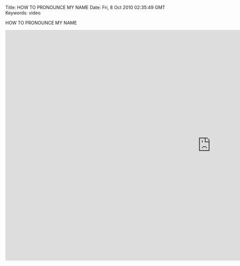 Title: HOW TO PRONOUNCE MY NAME
Date: Fri, 8 Oct 2010 02:35:49 GMT
Keywords: video

HOW TO PRONOUNCE MY NAME

<iframe src="http://player.vimeo.com/video/15973857?badge=0&amp;color=ffffff&amp;autoplay=1" width="1280" height="720" frameborder="0" webkitAllowFullScreen mozallowfullscreen allowFullScreen></iframe>